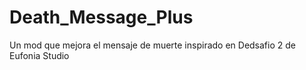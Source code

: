 # Death_Message_Plus
 Un mod que mejora el mensaje de muerte inspirado en Dedsafio 2 de Eufonia Studio
